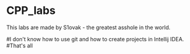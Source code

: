 # CPP_labs

This labs are made by S1ovak - the greatest asshole in the world.

#I don't know how to use git and how to create projects in Intellij IDEA. 
#That's all